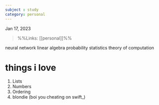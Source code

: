```yaml
---
subject : study
category: personal
---
```

Jan 17, 2023

>%%Links: [[personal]]%%

neural network
linear algebra
probability
statistics
theory of computation

# things i love
1. Lists
2. Numbers
3. Ordering
4. blondie (boi you cheating on swift_)
